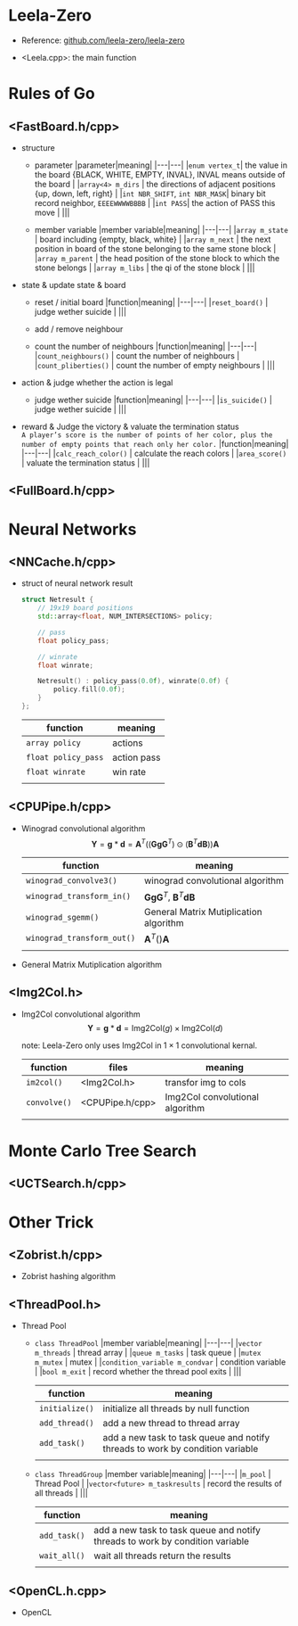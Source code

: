 # **Leela-Zero**
* Reference: [github.com/leela-zero/leela-zero](https://github.com/leela-zero/leela-zero)

* <Leela.cpp>: the main function

# Rules of Go
## <FastBoard.h/cpp>

* structure
  * parameter
    |parameter|meaning|
    |---|---|
    |```enum vertex_t```| the value in the board {BLACK, WHITE, EMPTY, INVAL}, INVAL means outside of the board |
    |```array<4> m_dirs``` | the directions of adjacent positions {up, down, left, right} |
    |```int NBR_SHIFT```, ```int NBR_MASK```| binary bit record neighbor, ```EEEEWWWWBBBB``` |
    |```int PASS```| the action of PASS this move |
    |||

  * member variable
    |member variable|meaning|
    |---|---|
    |```array m_state``` | board including {empty, black, white} |
    |```array m_next``` | the next position in board of the stone belonging to the same stone block |
    |```array m_parent``` | the head position of the stone block to which the stone belongs |
    |```array m_libs``` | the qi of the stone block |
    |||

* state & update state & board
  * reset / initial board
    |function|meaning|
    |---|---|
    |```reset_board()``` | judge wether suicide |
    |||

  * add / remove neighbour

  * count the number of neighbours
    |function|meaning|
    |---|---|
    |```count_neighbours()``` | count the number of neighbours |
    |```count_pliberties()``` | count the number of empty neighbours |
    |||

* action & judge whether the action is legal
  * judge wether suicide
    |function|meaning|
    |---|---|
    |```is_suicide()``` | judge wether suicide |
    |||

* reward & Judge the victory & valuate the termination status  
  ```A player’s score is the number of points of her color, plus the number of empty points that reach only her color.``` 
  |function|meaning|
  |---|---|
  |```calc_reach_color()``` | calculate the reach colors |
  |```area_score()``` | valuate the termination status |
  |||

## <FullBoard.h/cpp>

# Neural Networks
## <NNCache.h/cpp>
* struct of neural network result 
  ```cpp
  struct Netresult {
      // 19x19 board positions
      std::array<float, NUM_INTERSECTIONS> policy;

      // pass
      float policy_pass;

      // winrate
      float winrate;

      Netresult() : policy_pass(0.0f), winrate(0.0f) {
          policy.fill(0.0f);
      }
  };
  ```
  |function|meaning|
  |---|---|
  |```array policy``` | actions |
  |```float policy_pass``` | action pass |
  |```float winrate``` | win rate |
  |||
## <CPUPipe.h/cpp>
* Winograd convolutional algorithm
  $$\boldsymbol Y = \boldsymbol g * \boldsymbol d = \boldsymbol A^T ((\boldsymbol G \boldsymbol g \boldsymbol G^T) \odot (\boldsymbol B^T \boldsymbol d \boldsymbol B)) \boldsymbol A$$

  |function|meaning|
  |---|---|
  |```winograd_convolve3()``` | winograd convolutional algorithm |
  |```winograd_transform_in()``` | $\boldsymbol G \boldsymbol g \boldsymbol G^T$, $\boldsymbol B^T \boldsymbol d \boldsymbol B$ |
  |```winograd_sgemm()``` | General Matrix Mutiplication algorithm |
  |```winograd_transform_out()``` | $\boldsymbol A^T () \boldsymbol A$ |
  |||

* General Matrix Mutiplication algorithm

## <Img2Col.h>
* Img2Col convolutional algorithm  
  $$\boldsymbol Y = \boldsymbol g * \boldsymbol d = \text{Img2Col}(g) \times \text{Img2Col}(d)$$

  note: Leela-Zero only uses Img2Col in $1 \times 1$ convolutional kernal.

  |function|files|meaning|
  |---|---|---|
  |```im2col()``` |<Img2Col.h>| transfor img to cols|
  |```convolve()``` | <CPUPipe.h/cpp>| Img2Col convolutional algorithm |
  |||

# Monte Carlo Tree Search
## <UCTSearch.h/cpp>

# Other Trick
## <Zobrist.h/cpp>
* Zobrist hashing algorithm

## <ThreadPool.h>
* Thread Pool
  * ```class ThreadPool```
    |member variable|meaning|
    |---|---|
    |```vector m_threads``` | thread array |
    |```queue m_tasks``` | task queue |
    |```mutex m_mutex``` | mutex |
    |```condition_variable m_condvar``` | condition variable |
    |```bool m_exit``` | record whether the thread pool exits |
    |||

    |function|meaning|
    |---|---|
    |```initialize()``` | initialize all threads by null function |
    |```add_thread()``` | add a new thread to thread array |
    |```add_task()``` | add a new task to task queue and notify threads to work by condition variable |
    |||

  * ```class ThreadGroup```
    |member variable|meaning|
    |---|---|
    |```m_pool``` | Thread Pool |
    |```vector<future> m_taskresults``` | record the results of all threads |
    |||

    |function|meaning|
    |---|---|
    |```add_task()``` | add a new task to task queue and notify threads to work by condition variable |
    |```wait_all()``` | wait all threads return the results |
    |||

## <OpenCL.h.cpp>
* OpenCL